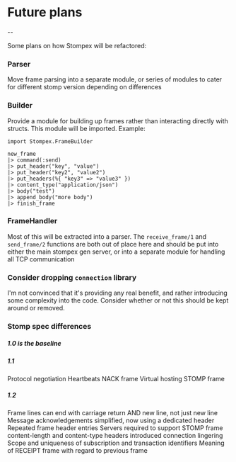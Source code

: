 # Future plans
--

Some plans on how Stompex will be refactored:

### Parser

Move frame parsing into a separate module, or series of modules to cater for
different stomp version depending on differences

### Builder

Provide a module for building up frames rather than interacting directly with structs.
This module will be imported. Example:

    import Stompex.FrameBuilder

    new_frame
    |> command(:send)
    |> put_header("key", "value")
    |> put_header("key2", "value2")
    |> put_headers(%{ "key3" => "value3" })
    |> content_type("application/json")
    |> body("test")
    |> append_body("more body")
    |> finish_frame

### FrameHandler

Most of this will be extracted into a parser. The `receive_frame/1` and
`send_frame/2` functions are both out of place here and should be put into
either the main stompex gen server, or into a separate module for handling
all TCP communication


### Consider dropping `connection` library

I'm not convinced that it's providing any real benefit, and rather introducing
some complexity into the code. Consider whether or not this should be kept around
or removed.


### Stomp spec differences

##### 1.0 is the baseline

##### 1.1
  Protocol negotiation
  Heartbeats
  NACK frame
  Virtual hosting
  STOMP frame

##### 1.2
  Frame lines can end with carriage return AND new line, not just new line
  Message acknowledgements simplified, now using a dedicated header
  Repeated frame header entries
  Servers required to support STOMP frame
  content-length and content-type headers introduced
  connection lingering
  Scope and uniqueness of subscription and transaction identifiers
  Meaning of RECEIPT frame with regard to previous frame
